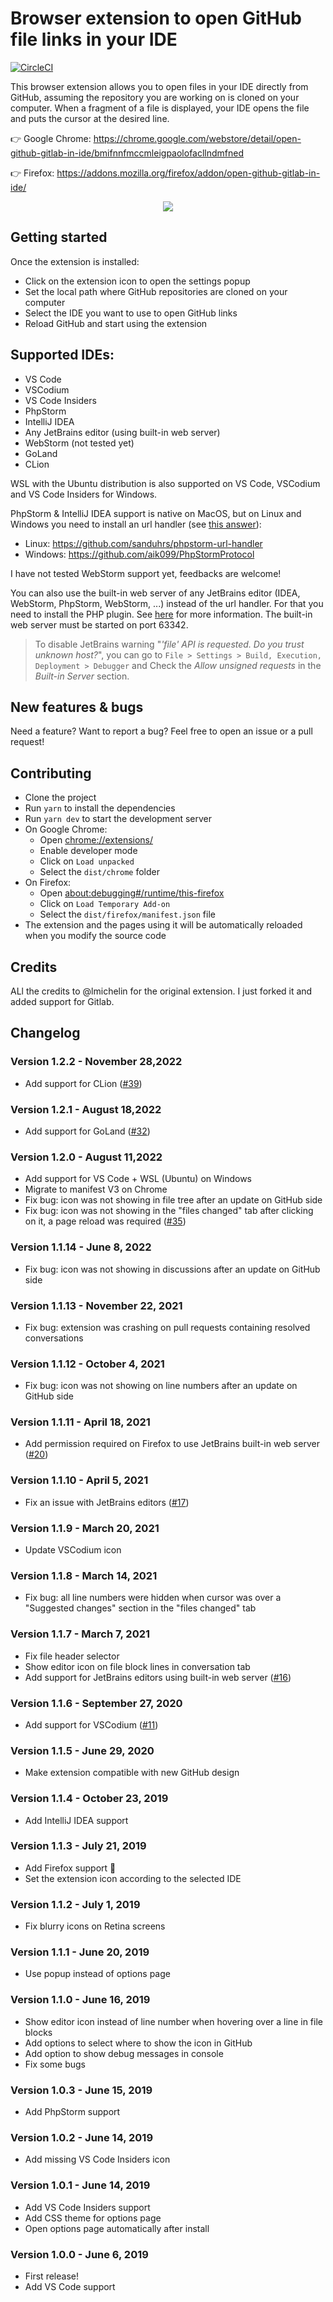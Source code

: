 # Browser extension to open GitHub file links in your IDE

[![CircleCI](https://circleci.com/gh/victorigualada/open-github-gitlab-links-in-ide.svg?style=svg)](https://circleci.com/gh/victorigualada/open-github-gitlab-links-in-ide)

This browser extension allows you to open files in your IDE directly from GitHub, assuming the repository you are working on is cloned on your computer. When a fragment of a file is displayed, your IDE opens the file and puts the cursor at the desired line.

👉 Google Chrome: https://chrome.google.com/webstore/detail/open-github-gitlab-in-ide/bmifnnfmccmleigpaolofacllndmfned

👉 Firefox: https://addons.mozilla.org/firefox/addon/open-github-gitlab-in-ide/

<p align="center">
	<img src="screenshots/readme.png" />
<p>

## Getting started

Once the extension is installed:

- Click on the extension icon to open the settings popup
- Set the local path where GitHub repositories are cloned on your computer
- Select the IDE you want to use to open GitHub links
- Reload GitHub and start using the extension

## Supported IDEs:

- VS Code
- VSCodium
- VS Code Insiders
- PhpStorm
- IntelliJ IDEA
- Any JetBrains editor (using built-in web server)
- WebStorm (not tested yet)
- GoLand
- CLion

WSL with the Ubuntu distribution is also supported on VS Code, VSCodium and VS Code Insiders for Windows.

PhpStorm & IntelliJ IDEA support is native on MacOS, but on Linux and Windows you need to install an url handler (see [this answer](https://stackoverflow.com/a/56066943/104891)):

- Linux: https://github.com/sanduhrs/phpstorm-url-handler
- Windows: https://github.com/aik099/PhpStormProtocol

I have not tested WebStorm support yet, feedbacks are welcome!

You can also use the built-in web server of any JetBrains editor (IDEA, WebStorm, PhpStorm, WebStorm, ...) instead of the url handler. For that you need to install the PHP plugin. See [here](https://www.jetbrains.com/help/idea/php-built-in-web-server.html) for more information. The built-in web server must be started on port 63342.

> To disable JetBrains warning "_'file' API is requested. Do you trust unknown host?_", you can go to `File > Settings > Build, Execution, Deployment > Debugger` and Check the _Allow unsigned requests_ in the _Built-in Server_ section.

## New features & bugs

Need a feature? Want to report a bug? Feel free to open an issue or a pull request!

## Contributing

- Clone the project
- Run `yarn` to install the dependencies
- Run `yarn dev` to start the development server
- On Google Chrome:
  - Open [chrome://extensions/](chrome://extensions/)
  - Enable developer mode
  - Click on `Load unpacked`
  - Select the `dist/chrome` folder
- On Firefox:
  - Open [about:debugging#/runtime/this-firefox](about:debugging#/runtime/this-firefox)
  - Click on `Load Temporary Add-on`
  - Select the `dist/firefox/manifest.json` file
- The extension and the pages using it will be automatically reloaded when you modify the source code

## Credits

ALl the credits to @lmichelin for the original extension. I just forked it and added support for Gitlab.

## Changelog

### Version 1.2.2 - November 28,2022

- Add support for CLion ([#39](https://github.com/lmichelin/open-github-links-in-ide/pull/39))

### Version 1.2.1 - August 18,2022

- Add support for GoLand ([#32](https://github.com/lmichelin/open-github-links-in-ide/pull/32))

### Version 1.2.0 - August 11,2022

- Add support for VS Code + WSL (Ubuntu) on Windows
- Migrate to manifest V3 on Chrome
- Fix bug: icon was not showing in file tree after an update on GitHub side
- Fix bug: icon was not showing in the "files changed" tab after clicking on it, a page reload was required ([#35](https://github.com/lmichelin/open-github-links-in-ide/issues/35))

### Version 1.1.14 - June 8, 2022

- Fix bug: icon was not showing in discussions after an update on GitHub side

### Version 1.1.13 - November 22, 2021

- Fix bug: extension was crashing on pull requests containing resolved conversations

### Version 1.1.12 - October 4, 2021

- Fix bug: icon was not showing on line numbers after an update on GitHub side

### Version 1.1.11 - April 18, 2021

- Add permission required on Firefox to use JetBrains built-in web server ([#20](https://github.com/lmichelin/open-github-links-in-ide/pull/20))

### Version 1.1.10 - April 5, 2021

- Fix an issue with JetBrains editors ([#17](https://github.com/lmichelin/open-github-links-in-ide/issues/17))

### Version 1.1.9 - March 20, 2021

- Update VSCodium icon

### Version 1.1.8 - March 14, 2021

- Fix bug: all line numbers were hidden when cursor was over a "Suggested changes" section in the "files changed" tab

### Version 1.1.7 - March 7, 2021

- Fix file header selector
- Show editor icon on file block lines in conversation tab
- Add support for JetBrains editors using built-in web server ([#16](https://github.com/lmichelin/open-github-links-in-ide/pull/16))

### Version 1.1.6 - September 27, 2020

- Add support for VSCodium ([#11](https://github.com/lmichelin/open-github-links-in-ide/pull/11))

### Version 1.1.5 - June 29, 2020

- Make extension compatible with new GitHub design

### Version 1.1.4 - October 23, 2019

- Add IntelliJ IDEA support

### Version 1.1.3 - July 21, 2019

- Add Firefox support 🎉
- Set the extension icon according to the selected IDE

### Version 1.1.2 - July 1, 2019

- Fix blurry icons on Retina screens

### Version 1.1.1 - June 20, 2019

- Use popup instead of options page

### Version 1.1.0 - June 16, 2019

- Show editor icon instead of line number when hovering over a line in file blocks
- Add options to select where to show the icon in GitHub
- Add option to show debug messages in console
- Fix some bugs

### Version 1.0.3 - June 15, 2019

- Add PhpStorm support

### Version 1.0.2 - June 14, 2019

- Add missing VS Code Insiders icon

### Version 1.0.1 - June 14, 2019

- Add VS Code Insiders support
- Add CSS theme for options page
- Open options page automatically after install

### Version 1.0.0 - June 6, 2019

- First release!
- Add VS Code support
